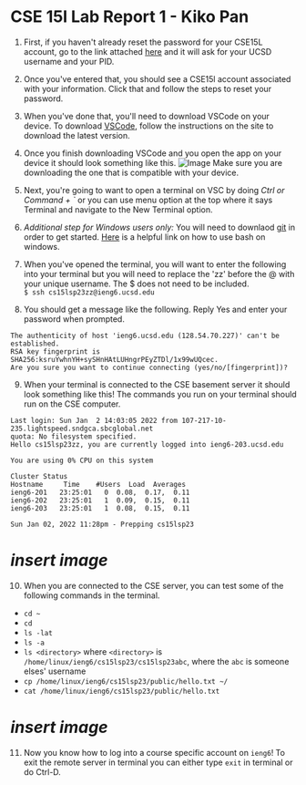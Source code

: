 # CSE 15l Lab Report 1 - Kiko Pan 


1. First, if you haven't already reset the password for your CSE15L account, go to the link attached [here](https://sdacs.ucsd.edu/~icc/index.php) and it will ask for your UCSD username and your PID. 

2. Once you've entered that, you should see a CSE15l account associated with your information. Click that and follow the steps to reset your password. 

3. When you've done that, you'll need to download VSCode on your device. To download [VSCode](https://code.visualstudio.com/), follow the instructions on the site to download the latest version. 

4. Once you finish downloading VSCode and you open the app on your device it should look something like this. ![Image](https://code.visualstudio.com/assets/docs/getstarted/tips-and-tricks/getstarted_page.png) Make sure you are downloading the one that is compatible with your device. 

5. Next, you're going to want to open a terminal on VSC by doing *Ctrl or Command + `* or you can use menu option at the top where it says Terminal and navigate to the New Terminal option.

6. *Additional step for Windows users only:* You will need to downlaod [git](https://gitforwindows.org/) in order to get started. [Here](https://stackoverflow.com/questions/42606837/how-do-i-use-bash-on-windows-from-the-visual-studio-code-integrated-terminal/50527994#50527994) is a helpful link on how to use bash on windows. 

7. When you've opened the terminal, you will want to enter the following into your terminal but you will need to replace the 'zz' before the @ with your unique username. The $ does not need to be included.     
``` $ ssh cs15lsp23zz@ieng6.ucsd.edu ```

8. You should get a message like the following. Reply Yes and enter your password when prompted.
``` ⤇ ssh cs15lsp23zz@ieng6.ucsd.edu
The authenticity of host 'ieng6.ucsd.edu (128.54.70.227)' can't be established.
RSA key fingerprint is SHA256:ksruYwhnYH+sySHnHAtLUHngrPEyZTDl/1x99wUQcec.
Are you sure you want to continue connecting (yes/no/[fingerprint])?
```

9. When your terminal is connected to the CSE basement server it should look something like this! The commands you run on your terminal should run on the CSE computer. 
```# Now on remote server
Last login: Sun Jan  2 14:03:05 2022 from 107-217-10-235.lightspeed.sndgca.sbcglobal.net
quota: No filesystem specified.
Hello cs15lsp23zz, you are currently logged into ieng6-203.ucsd.edu

You are using 0% CPU on this system

Cluster Status 
Hostname     Time    #Users  Load  Averages  
ieng6-201   23:25:01   0  0.08,  0.17,  0.11
ieng6-202   23:25:01   1  0.09,  0.15,  0.11
ieng6-203   23:25:01   1  0.08,  0.15,  0.11

Sun Jan 02, 2022 11:28pm - Prepping cs15lsp23
```
# *insert image*

10. When you are connected to the CSE server, you can test some of the following commands in the terminal.
* ```cd ~ ```
* ```cd ```
* ```ls -lat ```
* ```ls -a```
* ```ls <directory>``` where ```<directory>``` is ```/home/linux/ieng6/cs15lsp23/cs15lsp23abc```, where the ```abc``` is someone elses' username
* ```cp /home/linux/ieng6/cs15lsp23/public/hello.txt ~/```
* ```cat /home/linux/ieng6/cs15lsp23/public/hello.txt```
# *insert image*

11. Now you know how to log into a course specific account on ```ieng6```! To exit the remote server in terminal you can either type ```exit``` in terminal or do Ctrl-D.
